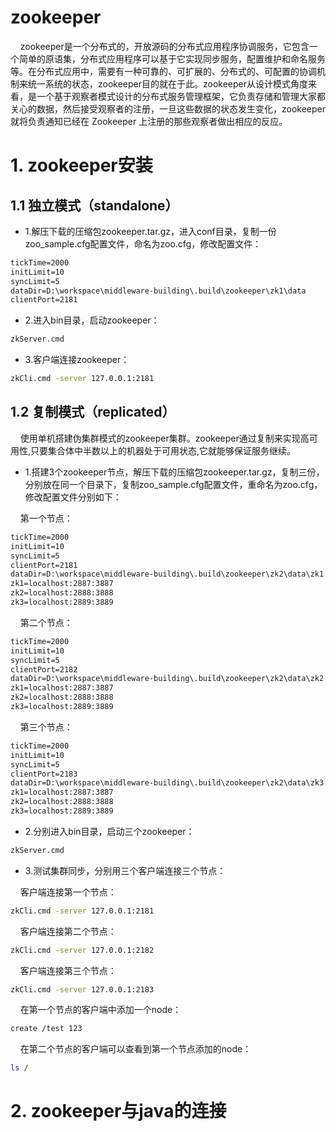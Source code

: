 zookeeper
=================
&nbsp;&nbsp;&nbsp;&nbsp;zookeeper是一个分布式的，开放源码的分布式应用程序协调服务，它包含一个简单的原语集，分布式应用程序可以基于它实现同步服务，配置维护和命名服务等。在分布式应用中，需要有一种可靠的、可扩展的、分布式的、可配置的协调机制来统一系统的状态，zookeeper目的就在于此。zookeeper从设计模式角度来看，是一个基于观察者模式设计的分布式服务管理框架，它负责存储和管理大家都关心的数据，然后接受观察者的注册，一旦这些数据的状态发生变化，zookeeper就将负责通知已经在 Zookeeper 上注册的那些观察者做出相应的反应。

# 1. zookeeper安装

## 1.1 独立模式（standalone）

- 1.解压下载的压缩包zookeeper.tar.gz，进入conf目录，复制一份zoo_sample.cfg配置文件，命名为zoo.cfg，修改配置文件：
~~~txt
tickTime=2000
initLimit=10
syncLimit=5
dataDir=D:\workspace\middleware-building\.build\zookeeper\zk1\data
clientPort=2181
~~~ 

- 2.进入bin目录，启动zookeeper：
~~~sh
zkServer.cmd
~~~

- 3.客户端连接zookeeper：
~~~sh
zkCli.cmd -server 127.0.0.1:2181
~~~

## 1.2 复制模式（replicated）
&nbsp;&nbsp;&nbsp;&nbsp;使用单机搭建伪集群模式的zookeeper集群。zookeeper通过复制来实现高可用性,只要集合体中半数以上的机器处于可用状态,它就能够保证服务继续。

- 1.搭建3个zookeeper节点，解压下载的压缩包zookeeper.tar.gz，复制三份，分别放在同一个目录下，复制zoo_sample.cfg配置文件，重命名为zoo.cfg，修改配置文件分别如下：

&nbsp;&nbsp;&nbsp;&nbsp;第一个节点：
~~~txt
tickTime=2000
initLimit=10
syncLimit=5
clientPort=2181
dataDir=D:\workspace\middleware-building\.build\zookeeper\zk2\data\zk1
zk1=localhost:2887:3887
zk2=localhost:2888:3888
zk3=localhost:2889:3889
~~~ 

&nbsp;&nbsp;&nbsp;&nbsp;第二个节点：
~~~txt
tickTime=2000
initLimit=10
syncLimit=5
clientPort=2182
dataDir=D:\workspace\middleware-building\.build\zookeeper\zk2\data\zk2
zk1=localhost:2887:3887
zk2=localhost:2888:3888
zk3=localhost:2889:3889
~~~ 

&nbsp;&nbsp;&nbsp;&nbsp;第三个节点：
~~~txt
tickTime=2000
initLimit=10
syncLimit=5
clientPort=2183
dataDir=D:\workspace\middleware-building\.build\zookeeper\zk2\data\zk3
zk1=localhost:2887:3887
zk2=localhost:2888:3888
zk3=localhost:2889:3889
~~~ 

- 2.分别进入bin目录，启动三个zookeeper：
~~~sh
zkServer.cmd
~~~

- 3.测试集群同步，分别用三个客户端连接三个节点：

&nbsp;&nbsp;&nbsp;&nbsp;客户端连接第一个节点：
~~~sh
zkCli.cmd -server 127.0.0.1:2181
~~~

&nbsp;&nbsp;&nbsp;&nbsp;客户端连接第二个节点：
~~~sh
zkCli.cmd -server 127.0.0.1:2182
~~~

&nbsp;&nbsp;&nbsp;&nbsp;客户端连接第三个节点：
~~~sh
zkCli.cmd -server 127.0.0.1:2183
~~~

&nbsp;&nbsp;&nbsp;&nbsp;在第一个节点的客户端中添加一个node：
~~~sh
create /test 123
~~~

&nbsp;&nbsp;&nbsp;&nbsp;在第二个节点的客户端可以查看到第一个节点添加的node：
~~~sh
ls /
~~~

# 2. zookeeper与java的连接